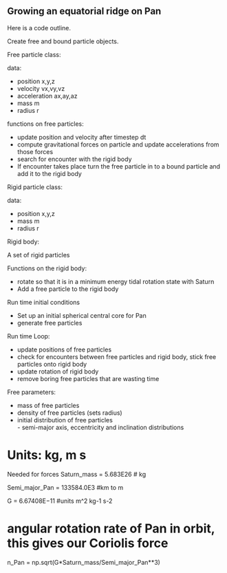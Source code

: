 ## Growing an equatorial ridge on Pan

Here is a code outline.

Create free and bound particle objects.

Free particle class:

data:
<ul>
<li> position x,y,z </li>
<li> velocity vx,vy,vz </li>
<li> acceleration ax,ay,az</li>
<li> mass m</li>
<li> radius r</li>
</ul>

functions on free particles:

<ul>
<li> update position and velocity after timestep dt </li>
<li>   compute gravitational forces on particle and update accelerations from those forces </li>
<li>  search for encounter with the rigid body </li>
<li>  If encounter takes place turn the free particle in to a bound particle and add it to the rigid body </li>
</ul>
  
Rigid particle class:

data:
<ul>
<li> position x,y,z </li>
<li>  mass m </li>
<li>  radius r </li>
</ul>
  
Rigid body:

  A set of rigid particles
  
Functions on the rigid body:
<ul>
<li>  rotate so that it is in a minimum energy tidal rotation state with Saturn</li>
<li>  Add a free particle to the rigid body </li>
</ul>
   
Run time initial conditions 
<ul>
<li>   Set up an initial spherical central core for Pan </li>
<li>   generate free particles </li>
</ul>
  
Run time Loop:
<ul>
  <li> update positions of free particles  </li>
   <li> check for encounters between free particles and rigid body, stick free particles onto rigid body  </li>
   <li> update rotation of rigid body  </li>
   <li> remove boring free particles that are wasting time  </li>
</ul>  
  
Free parameters:
<ul>
  <li>     mass of free particles   </li>
  <li>     density of free particles (sets radius)  </li>
   <li>    initial distribution of free particles  </li>
        - semi-major axis, eccentricity and inclination distributions  
   </ul>


# Units:  kg, m s

Needed for forces 
Saturn_mass =  5.683E26 # kg 

Semi_major_Pan = 133584.0E3 #km to m

G = 6.67408E−11  #units m^2 kg-1 s-2

# angular rotation rate of Pan in orbit, this gives our Coriolis force

n_Pan = np.sqrt(G*Saturn_mass/Semi_major_Pan**3) 
